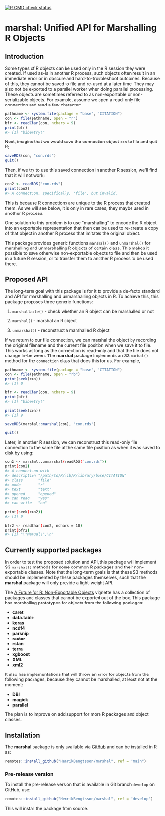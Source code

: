 <div id="badges"><!-- pkgdown markup -->
 <a href="https://github.com/HenrikBengtsson/marshal/actions?query=workflow%3AR-CMD-check"><img border="0" src="https://github.com/HenrikBengtsson/marshal/actions/workflows/R-CMD-check.yaml/badge.svg?branch=develop" alt="R CMD check status"/></a>      
</div>

# marshal: Unified API for Marshalling R Objects

## Introduction

Some types of R objects can be used only in the R session they were
created.  If used as-is in another R process, such objects often
result in an immediate error or in obscure and hard-to-troubleshoot
outcomes.  Because of this, they cannot be saved to file and re-used
at a later time.  They may also not be exported to a parallel worker
when doing parallel processing.  These objects are sometimes referred
to as non-exportable or non-serializable objects.  For example, assume
we open a read-only file connection and read a few character:

```r
pathname <- system.file(package = "base", "CITATION")
con <- file(pathname, open = "r")
bfr <- readChar(con, nchars = 9)
print(bfr)
#> [1] "bibentry("
```

Next, imagine that we would save the connection object `con` to file
and quit R;

```r
saveRDS(con, "con.rds")
quit()
```

Then, if we try to use this saved connection in another R session,
we'll find that it will not work;

```r
con2 <- readRDS("con.rds")
print(con2)
#> A connection, specifically, 'file', but invalid.
```

This is because R connections are unique to the R process that created
them.  As we will see below, it is only in rare cases, they maybe used
in another R process.

One solution to this problem is to use "marshalling" to encode the R
object into an exportable representation that then can be used to
re-create a copy of that object in another R process that imitates the
original object.

This package provides generic functions `marshal()` and `unmarshal()`
for marshalling and unmarshalling R objects of certain class.  This
makes it possible to save otherwise non-exportable objects to file and
then be used in a future R session, or to transfer them to another R
process to be used there.


## Proposed API

The long-term goal with this package is for it to provide a de-facto
standard and API for marshalling and unmarshalling objects in R.  To
achieve this, this package proposes three generic functions:

 1. `marshallable()` - check whether an R object can be marshalled or
    not
 
 2. `marshal()` - marshal an R object
 
 3. `unmarshal()` - reconstruct a marshalled R object


If we return to our file connection, we can marshal the object by
recording the original filename and the current file position when we
save it to file.  This works as long as the connection is read-only
and that the file does not change in-between.  The **marshal** package
implements an S3 `marhal()` method for the `connection` class that
does this for us.  For example,

```r
pathname <- system.file(package = "base", "CITATION")
con <- file(pathname, open = "rb")
print(seek(con))
#> [1] 0

bfr <- readChar(con, nchars = 9)
print(bfr)
#> [1] "bibentry("

print(seek(con))
#> [1] 9

saveRDS(marshal::marshal(con), "con.rds")

quit()
```


Later, in another R session, we can reconstruct this read-only file
connection to the same file at the same file position as when it was
saved to disk by using:

```sh
con2 <- marshal::unmarshal(readRDS("con.rds"))
print(con2)
#> A connection with
#> description "/path/to/R/lib/R/library/base/CITATION"
#> class       "file"
#> mode        "r"
#> text        "text"
#> opened      "opened"
#> can read    "yes"
#> can write   "no"

print(seek(con2))
#> [1] 9

bfr2 <- readChar(con2, nchars = 10)
print(bfr2)
#> [1] "\"Manual\",\n"
```
    

## Currently supported packages

In order to test the proposed solution and API, this package will
implement S3 `marshal()` methods for some common R packages and their
non-exportable classes.  Note that the long-term goals is that these
S3 methods should be implemented by these packages themselves, such
that the **marshal** package will only provide a light-weight API.

The [A Future for R: Non-Exportable Objects] vignette has a collection
of packages and classes that cannot be exported out of the box.  This
package has marshalling prototypes for objects from the following
packages:

* **caret**
* **data.table**
* **keras**
* **ncdf4**
* **parsnip**
* **raster**
* **rstan**
* **terra**
* **xgboost**
* **XML**
* **xml2**

It also has implementations that will throw an error for objects from
the following packages, because they cannot be marshalled, at least
not at the moment:

* **DBI**
* **magick**
* **parallel**

The plan is to improve on add support for more R packages and object
classes.


## Installation

The **marshal** package is only available via
[GitHub](https://github.com/HenrikBengtsson/marshal) and can be
installed in R as:

```r
remotes::install_github("HenrikBengtsson/marshal", ref = "main")
```


### Pre-release version

To install the pre-release version that is available in Git branch
`develop` on GitHub, use:

```r
remotes::install_github("HenrikBengtsson/marshal", ref = "develop")
```

This will install the package from source.

<!-- pkgdown-drop-below -->


[A Future for R: Non-Exportable Objects]: https://cran.r-project.org/package=future/vignettes/future-4-non-exportable-objects.html
